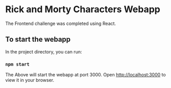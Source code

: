 # Rick and Morty Characters Webapp
The Frontend challenge was completed using React.

## To start the webapp

In the project directory, you can run:

### `npm start`

The Above will start the webapp at port 3000.
Open [http://localhost:3000](http://localhost:3000) to view it in your browser.

